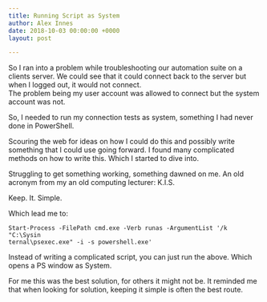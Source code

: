 ```yaml
---
title: Running Script as System
author: Alex Innes
date: 2018-10-03 00:00:00 +0000
layout: post

---
```

So I ran into a problem while troubleshooting our automation suite on a clients server. <!--more-->We could see that it could connect back to the server but when I logged out, it would not connect.  
The problem being my user account was allowed to connect but the system account was not.

So, I needed to run my connection tests as system, something I had never done in PowerShell.

Scouring the web for ideas on how I could do this and possibly write something that I could use going forward. I found many complicated methods on how to write this. Which I started to dive into.

Struggling to get something working, something dawned on me.  An old acronym from my an old computing lecturer: K.I.S.

Keep. It. Simple.

Which lead me to:

    Start-Process -FilePath cmd.exe -Verb runas -ArgumentList '/k "C:\Sysin
    ternal\psexec.exe" -i -s powershell.exe'

Instead of writing a complicated script, you can just run the above. Which opens a PS window as System.

For me this was the best solution, for others it might not be. It reminded me that when looking for solution, keeping it simple is often the best route.
